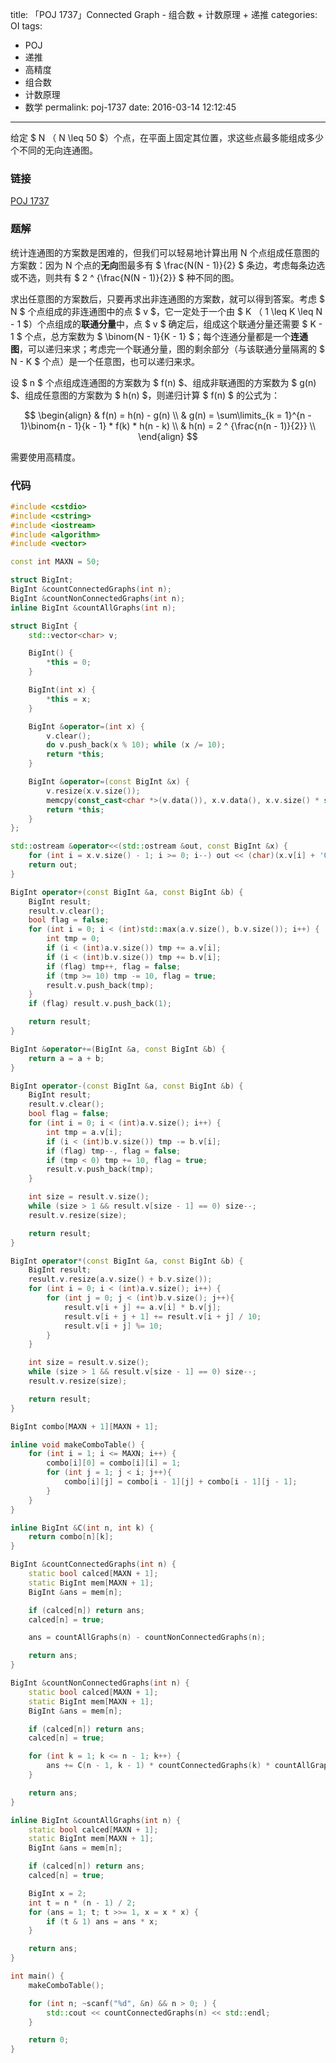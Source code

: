 title: 「POJ 1737」Connected Graph - 组合数 + 计数原理 + 递推
categories: OI
tags: 
  - POJ
  - 递推
  - 高精度
  - 组合数
  - 计数原理
  - 数学
permalink: poj-1737
date: 2016-03-14 12:12:45
---

给定 $ N $（$ N \leq 50 $）个点，在平面上固定其位置，求这些点最多能组成多少个不同的无向连通图。

<!-- more -->

### 链接
[POJ 1737](http://poj.org/problem?id=1737)

### 题解
统计连通图的方案数是困难的，但我们可以轻易地计算出用 N 个点组成任意图的方案数：因为 N 个点的**无向**图最多有 $ \frac{N(N - 1)}{2} $ 条边，考虑每条边选或不选，则共有 $ 2 ^ {\frac{N(N - 1)}{2}} $ 种不同的图。

求出任意图的方案数后，只要再求出非连通图的方案数，就可以得到答案。考虑 $ N $ 个点组成的非连通图中的点 $ v $，它一定处于一个由 $ K $（$ 1 \leq K \leq N - 1 $）个点组成的**联通分量**中，点 $ v $ 确定后，组成这个联通分量还需要 $ K - 1 $ 个点，总方案数为 $ \binom{N - 1}{K - 1} $；每个连通分量都是一个**连通图**，可以递归来求；考虑完一个联通分量，图的剩余部分（与该联通分量隔离的 $ N - K $ 个点）是一个任意图，也可以递归来求。

设 $ n $ 个点组成连通图的方案数为 $ f(n) $、组成非联通图的方案数为 $ g(n) $、组成任意图的方案数为 $ h(n) $，则递归计算 $ f(n) $ 的公式为：

$$
\begin{align}
& f(n) = h(n) - g(n) \\
& g(n) = \sum\limits_{k = 1}^{n - 1}\binom{n - 1}{k - 1} * f(k) * h(n - k) \\
& h(n) = 2 ^ {\frac{n(n - 1)}{2}} \\
\end{align}
$$

需要使用高精度。

### 代码
```cpp
#include <cstdio>
#include <cstring>
#include <iostream>
#include <algorithm>
#include <vector>

const int MAXN = 50;

struct BigInt;
BigInt &countConnectedGraphs(int n);
BigInt &countNonConnectedGraphs(int n);
inline BigInt &countAllGraphs(int n);

struct BigInt {
	std::vector<char> v;

	BigInt() {
		*this = 0;
	}

	BigInt(int x) {
		*this = x;
	}

	BigInt &operator=(int x) {
		v.clear();
		do v.push_back(x % 10); while (x /= 10);
		return *this;
	}

	BigInt &operator=(const BigInt &x) {
		v.resize(x.v.size());
		memcpy(const_cast<char *>(v.data()), x.v.data(), x.v.size() * sizeof(char));
		return *this;
	}
};

std::ostream &operator<<(std::ostream &out, const BigInt &x) {
	for (int i = x.v.size() - 1; i >= 0; i--) out << (char)(x.v[i] + '0');
	return out;
}

BigInt operator+(const BigInt &a, const BigInt &b) {
	BigInt result;
	result.v.clear();
	bool flag = false;
	for (int i = 0; i < (int)std::max(a.v.size(), b.v.size()); i++) {
		int tmp = 0;
		if (i < (int)a.v.size()) tmp += a.v[i];
		if (i < (int)b.v.size()) tmp += b.v[i];
		if (flag) tmp++, flag = false;
		if (tmp >= 10) tmp -= 10, flag = true;
		result.v.push_back(tmp);
	}
	if (flag) result.v.push_back(1);

	return result;
}

BigInt &operator+=(BigInt &a, const BigInt &b) {
	return a = a + b;
}

BigInt operator-(const BigInt &a, const BigInt &b) {
	BigInt result;
	result.v.clear();
	bool flag = false;
	for (int i = 0; i < (int)a.v.size(); i++) {
		int tmp = a.v[i];
		if (i < (int)b.v.size()) tmp -= b.v[i];
		if (flag) tmp--, flag = false;
		if (tmp < 0) tmp += 10, flag = true;
		result.v.push_back(tmp);
	}

	int size = result.v.size();
	while (size > 1 && result.v[size - 1] == 0) size--;
	result.v.resize(size);

	return result;
}

BigInt operator*(const BigInt &a, const BigInt &b) {
	BigInt result;
	result.v.resize(a.v.size() + b.v.size());
	for (int i = 0; i < (int)a.v.size(); i++) {
		for (int j = 0; j < (int)b.v.size(); j++){
			result.v[i + j] += a.v[i] * b.v[j];
			result.v[i + j + 1] += result.v[i + j] / 10;
			result.v[i + j] %= 10;
		}
	}

	int size = result.v.size();
	while (size > 1 && result.v[size - 1] == 0) size--;
	result.v.resize(size);

	return result;
}

BigInt combo[MAXN + 1][MAXN + 1];

inline void makeComboTable() {
	for (int i = 1; i <= MAXN; i++) {
		combo[i][0] = combo[i][i] = 1;
		for (int j = 1; j < i; j++){
			combo[i][j] = combo[i - 1][j] + combo[i - 1][j - 1];
		}
	}
}

inline BigInt &C(int n, int k) {
	return combo[n][k];
}

BigInt &countConnectedGraphs(int n) {
	static bool calced[MAXN + 1];
	static BigInt mem[MAXN + 1];
	BigInt &ans = mem[n];

	if (calced[n]) return ans;
	calced[n] = true;

	ans = countAllGraphs(n) - countNonConnectedGraphs(n);

	return ans;
}

BigInt &countNonConnectedGraphs(int n) {
	static bool calced[MAXN + 1];
	static BigInt mem[MAXN + 1];
	BigInt &ans = mem[n];

	if (calced[n]) return ans;
	calced[n] = true;

	for (int k = 1; k <= n - 1; k++) {
		ans += C(n - 1, k - 1) * countConnectedGraphs(k) * countAllGraphs(n - k);
	}

	return ans;
}

inline BigInt &countAllGraphs(int n) {
	static bool calced[MAXN + 1];
	static BigInt mem[MAXN + 1];
	BigInt &ans = mem[n];

	if (calced[n]) return ans;
	calced[n] = true;

	BigInt x = 2;
	int t = n * (n - 1) / 2;
	for (ans = 1; t; t >>= 1, x = x * x) {
		if (t & 1) ans = ans * x;
	}

	return ans;
}

int main() {
	makeComboTable();

	for (int n; ~scanf("%d", &n) && n > 0; ) {
		std::cout << countConnectedGraphs(n) << std::endl;
	}

	return 0;
}
```

